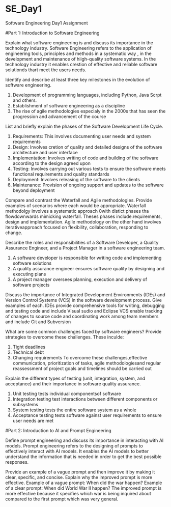# SE_Day1
Software Engineering Day1 Assignment

#Part 1: Introduction to Software Engineering

Explain what software engineering is and discuss its importance in the technology industry.
Software Engineering refers to the application of engineering tools, principles and methods in a systematic way , in the development and maintenance of hiigh-quality software systems. In the technology industry it enables crestion of effective and reliable software solutionds thart meet the users needs.

Identify and describe at least three key milestones in the evolution of software engineering.
1. Development of programming languages, including Python, Java Scrpt and others.
2. Establishment of software engineering as a discipline
3. The rise of agile methodologies especialy in the 2000s that has seen the progression and advancement of the course

List and briefly explain the phases of the Software Development Life Cycle.
1. Requirements: This involves documenting user needs and system requirements
2. Design: Involves cretion of quality and detailed designs of the software architecture and user interface
3. Implementation: Involves writing of code and building of the software according to the design agreed upon
4. Testing: Involves carrying out various tests to ensure the software meets functional requirements and quality standards
5. Deployment: Involves releasing of the software to the clients
6. Maintenance: Provision of ongoing support and updates to the software beyond deployment
   
Compare and contrast the Waterfall and Agile methodologies. Provide examples of scenarios where each would be appropriate.
Waterfall methodolgy involves a systematic approach 0with distict phases tha flowdownwards mimicking  waterfall. Theses phases include:requirements, design and implementation. Agile methodology on the other hand involves iterativeapproach focused on flexibility, collaboration, responding to change.

Describe the roles and responsibilities of a Software Developer, a Quality Assurance Engineer, and a Project Manager in a software engineering team.
1. A software developer is responsible for writing code and implementing software solutions
2. A quality assurance engineer ensures software quality by designing and executing plans
3. A project manager oversees planning, execution and delivery of software projects

Discuss the importance of Integrated Development Environments (IDEs) and Version Control Systems (VCS) in the software development process. Give examples of each.
IDEs provide comprehensive tools for writing, debugging and testing code and include Visual sudio and Eclipse
VCS enable tracking of changes to source code and coordinating work among team members and include Git and Subversion

What are some common challenges faced by software engineers? Provide strategies to overcome these challenges.
These inculde:
1. Tight deadlines
2. Technical debt
3. Changing requirements
To overcome these challenges,effective communication, prioritization of tasks, agile methodologiesand regular reassessment of project goals and timelines should be carried out

Explain the different types of testing (unit, integration, system, and acceptance) and their importance in software quality assurance.
1. Unit testing  tests individual componentsof software
2. Integration testing test interactions between different components or subsystems
3. System testing tests the entire software system as a whole
4. Acceptance testing tests software against user requirements to ensure user needs are met

#Part 2: Introduction to AI and Prompt Engineering


Define prompt engineering and discuss its importance in interacting with AI models.
Prompt engineering  refers to the designing of prompts to effectively interact with AI models. It enables the AI models to better understand the information that is needed in order to get the best possible responses.

Provide an example of a vague prompt and then improve it by making it clear, specific, and concise. Explain why the improved prompt is more effective.
Example of a vague prompt: When did the war happen?
Example of a clear prompt: When did World War II happen?
The improved prompt is more effective because it specifies which war is being inquired about compared to the first prompt which was very general.

